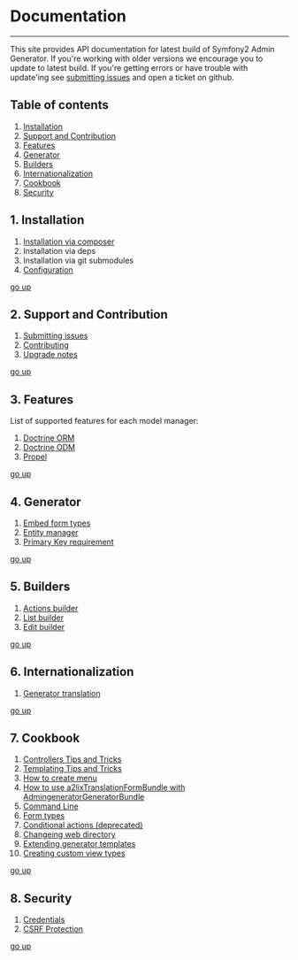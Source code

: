 # Documentation
---------------------------------------

This site provides API documentation for latest build of Symfony2 Admin Generator. 
If you're working with older versions we encourage you to update to latest build. 
If you're getting errors or have trouble with update'ing see [submitting issues][1] 
and open a ticket on github.

[1]: https://github.com/symfony2admingenerator/AdmingeneratorGeneratorBundle/blob/master/Resources/doc/support/submitting-issues.md

## Table of contents

1. [Installation][table-of-contents-1]
2. [Support and Contribution][table-of-contents-2]
3. [Features][table-of-contents-3]
4. [Generator][table-of-contents-4]
5. [Builders][table-of-contents-5]
6. [Internationalization][table-of-contents-6]
7. [Cookbook][table-of-contents-7]
8. [Security][table-of-contents-8]

[go-up]: https://github.com/symfony2admingenerator/AdmingeneratorGeneratorBundle/blob/master/Resources/doc/documentation.md#table-of-contents
[table-of-contents-1]: https://github.com/symfony2admingenerator/AdmingeneratorGeneratorBundle/blob/master/Resources/doc/documentation.md#1-installation
[table-of-contents-2]: https://github.com/symfony2admingenerator/AdmingeneratorGeneratorBundle/blob/master/Resources/doc/documentation.md#2-support-and-contribution
[table-of-contents-3]: https://github.com/symfony2admingenerator/AdmingeneratorGeneratorBundle/blob/master/Resources/doc/documentation.md#3-features
[table-of-contents-4]: https://github.com/symfony2admingenerator/AdmingeneratorGeneratorBundle/blob/master/Resources/doc/documentation.md#4-generator
[table-of-contents-5]: https://github.com/symfony2admingenerator/AdmingeneratorGeneratorBundle/blob/master/Resources/doc/documentation.md#5-builders
[table-of-contents-6]: https://github.com/symfony2admingenerator/AdmingeneratorGeneratorBundle/blob/master/Resources/doc/documentation.md#6-internationalization
[table-of-contents-7]: https://github.com/symfony2admingenerator/AdmingeneratorGeneratorBundle/blob/master/Resources/doc/documentation.md#7-cookbook
[table-of-contents-8]: https://github.com/symfony2admingenerator/AdmingeneratorGeneratorBundle/blob/master/Resources/doc/documentation.md#8-security

## 1. Installation

1. [Installation via composer][installation-1]
2. Installation via deps
3. Installation via git submodules
4. [Configuration][installation-4]

[go up][go-up]

[installation-1]: https://github.com/symfony2admingenerator/AdmingeneratorGeneratorBundle/blob/master/Resources/doc/installation/installation-via-composer.md
[installation-4]: https://github.com/symfony2admingenerator/AdmingeneratorGeneratorBundle/blob/master/Resources/doc/installation/configuration.md

## 2. Support and Contribution

1. [Submitting issues][support-and-contribution-1]
1. [Contributing][support-and-contribution-2]
1. [Upgrade notes][support-and-contribution-3]

[go up][go-up]

[support-and-contribution-1]: https://github.com/symfony2admingenerator/AdmingeneratorGeneratorBundle/blob/master/Resources/doc/support-and-contribution/submitting-issues.md
[support-and-contribution-2]: https://github.com/symfony2admingenerator/AdmingeneratorGeneratorBundle/blob/master/Resources/doc/support-and-contribution/contributing.md
[support-and-contribution-3]: https://github.com/symfony2admingenerator/AdmingeneratorGeneratorBundle/blob/master/Resources/doc/support-and-contribution/upgrade-notes.md

## 3. Features

List of supported features for each model manager:

1. [Doctrine ORM][features-1]
2. [Doctrine ODM][features-2]
3. [Propel][features-3]

[go up][go-up]

[features-1]: https://github.com/symfony2admingenerator/AdmingeneratorGeneratorBundle/blob/master/Resources/doc/features/doctrine-orm-features.md
[features-2]: https://github.com/symfony2admingenerator/AdmingeneratorGeneratorBundle/blob/master/Resources/doc/features/doctrine-odm-features.md
[features-3]: https://github.com/symfony2admingenerator/AdmingeneratorGeneratorBundle/blob/master/Resources/doc/features/propel-features.md

## 4. Generator

1. [Embed form types][generator-1]
2. [Entity manager][generator-2]
3. [Primary Key requirement][generator-3]

[generator-1]: https://github.com/symfony2admingenerator/AdmingeneratorGeneratorBundle/blob/master/Resources/doc/generator/embed-types.md
[generator-2]: https://github.com/symfony2admingenerator/AdmingeneratorGeneratorBundle/blob/master/Resources/doc/generator/entity-manager.md
[generator-3]: https://github.com/symfony2admingenerator/AdmingeneratorGeneratorBundle/blob/master/Resources/doc/generator/pk-requirement.md

[go up][go-up]

## 5. Builders

1. [Actions builder][builders-1]
2. [List builder][builders-2]
3. [Edit builder][builders-3]

[builders-1]: https://github.com/symfony2admingenerator/AdmingeneratorGeneratorBundle/blob/master/Resources/doc/builders/actions-builder.md
[builders-2]: https://github.com/symfony2admingenerator/AdmingeneratorGeneratorBundle/blob/master/Resources/doc/builders/list-builder.md
[builders-3]: https://github.com/symfony2admingenerator/AdmingeneratorGeneratorBundle/blob/master/Resources/doc/builders/edit-builder.md

[go up][go-up]

## 6. Internationalization

1. [Generator translation][internationalization-1]

[go up][go-up]

[internationalization-1]: https://github.com/symfony2admingenerator/AdmingeneratorGeneratorBundle/blob/master/Resources/doc/internationalization/generator-translation.md

## 7. Cookbook

1. [Controllers Tips and Tricks][cookbook-1]
2. [Templating Tips and Tricks][cookbook-2]
3. [How to create menu][cookbook-3]
4. [How to use a2lixTranslationFormBundle with AdmingeneratorGeneratorBundle][cookbook-4]
5. [Command Line][cookbook-5]
6. [Form types][cookbook-6]
7. [Conditional actions (deprecated)][cookbook-7]
8. [Changeing web directory][cookbook-8]
9. [Extending generator templates][cookbook-9]
10. [Creating custom view types][cookbook-10]

[go up][go-up]

[cookbook-1]: https://github.com/symfony2admingenerator/AdmingeneratorGeneratorBundle/blob/master/Resources/doc/cookbook/controllers.md
[cookbook-2]: https://github.com/symfony2admingenerator/AdmingeneratorGeneratorBundle/blob/master/Resources/doc/cookbook/templating.md
[cookbook-3]: https://github.com/symfony2admingenerator/AdmingeneratorGeneratorBundle/blob/master/Resources/doc/cookbook/menu.md
[cookbook-4]: https://github.com/symfony2admingenerator/AdmingeneratorGeneratorBundle/blob/master/Resources/doc/cookbook/a2lixTranslationFormBundle-integration.md
[cookbook-5]: https://github.com/symfony2admingenerator/AdmingeneratorGeneratorBundle/blob/master/Resources/doc/cookbook/commandLine.md
[cookbook-6]: https://github.com/symfony2admingenerator/AdmingeneratorGeneratorBundle/blob/master/Resources/doc/cookbook/formTypes.md
[cookbook-7]: https://github.com/symfony2admingenerator/AdmingeneratorGeneratorBundle/blob/master/Resources/doc/cookbook/conditional-actions.md
[cookbook-8]: https://github.com/symfony2admingenerator/AdmingeneratorGeneratorBundle/blob/master/Resources/doc/cookbook/changeing-web-directory.md
[cookbook-9]: https://github.com/symfony2admingenerator/AdmingeneratorGeneratorBundle/blob/master/Resources/doc/cookbook/extending-generator-templates.md
[cookbook-10]: https://github.com/symfony2admingenerator/AdmingeneratorGeneratorBundle/blob/master/Resources/doc/cookbook/custom-view-types.md

## 8. Security

1. [Credentials][security-1]
2. [CSRF Protection][security-2]

[go up][go-up]

[security-1]: https://github.com/symfony2admingenerator/AdmingeneratorGeneratorBundle/blob/master/Resources/doc/security/credentials.md
[security-2]: https://github.com/symfony2admingenerator/AdmingeneratorGeneratorBundle/blob/master/Resources/doc/security/csrf-protection.md
